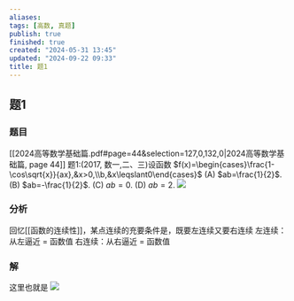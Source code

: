 ```yaml
---
aliases: 
tags: [高数, 真题]
publish: true
finished: true
created: "2024-05-31 13:45"
updated: "2024-09-22 09:33"
title: 题1
---
```

## 题1
### 题目
[[2024高等数学基础篇.pdf#page=44&selection=127,0,132,0|2024高等数学基础篇, page 44]]
题1:(2017, 数一,二、三)设函数 $f(x)=\begin{cases}\frac{1-\cos\sqrt{x}}{ax},&x>0,\\b,&x\leqslant0\end{cases}$ 
(A) $ab=\frac{1}{2}$. (B) $ab=-\frac{1}{2}$. (C) $ab=0$. (D) $ab=2$.
![](https://img.hwenyi.tech/202401241613402.webp)
### 分析
回忆[[函数的连续性]]，某点连续的充要条件是，既要左连续又要右连续
左连续：从左逼近 = 函数值
右连续：从右逼近 = 函数值
### 解
这里也就是
![](https://img.hwenyi.tech/202401241645140.webp) 
